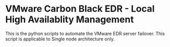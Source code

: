 # VMware Carbon Black EDR - Local High Availablity Management
This is the python scripts to automate the VMware EDR server failover. This script is applicable to Single node architecture only.
